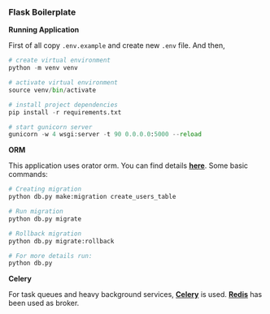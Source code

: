 ### Flask Boilerplate

**Running Application**

First of all copy `.env.example` and create new `.env` file. And then,

```python
# create virtual environment
python -m venv venv

# activate virtual environment
source venv/bin/activate

# install project dependencies
pip install -r requirements.txt

# start gunicorn server
gunicorn -w 4 wsgi:server -t 90 0.0.0.0:5000 --reload
```

**ORM**

This application uses orator orm. You can find details **[here](https://orator-orm.com/)**. Some basic commands:

```sh
# Creating migration
python db.py make:migration create_users_table

# Run migration
python db.py migrate

# Rollback migration
python db.py migrate:rollback

# For more details run:
python db.py
```

**Celery**

For task queues and heavy background services, **[Celery](https://docs.celeryproject.org/en/stable/getting-started/introduction.html)** is used. **[Redis](https://redis.io/)** has been used as broker.